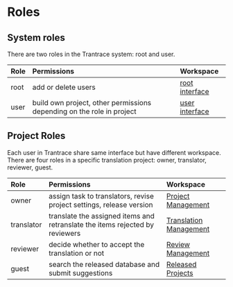# Roles

## System roles <span id='system-roles'></span>

There are two roles in the Trantrace system: root and user. 

| Role | Permissions | Workspace |
| :--- | :--- | :--- |
| root | add or delete users | [root interface](interface/root-interface.md) |
| user | build own project, other permissions depending on the role in project | [user interface](interface/user-interface.md) |

## Project Roles

Each user in Trantrace share same interface but have different workspace. There are four roles in a specific translation project: owner, translator, reviewer, guest.

| Role | Permissions | Workspace |
| :--- | :--- | :--- |
| owner | assign task to translators, revise project settings, release version | [Project Management](interface/owner-project-management.md) |
| translator | translate the assigned items and retranslate the items rejected by reviewers | [Translation Management](interface/translator-translation-management.md) |
| reviewer | decide whether to accept the translation or not | [Review Management](interface/reviewer-review-management.md) |
| guest | search the released database and submit suggestions | [Released Projects](interface/guest-released-projects.md) |




